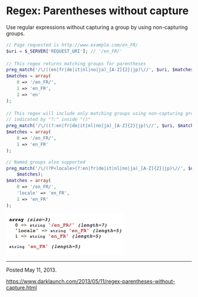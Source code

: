 # Regex: Parentheses without capture

Use regular expressions without capturing a group by using non-capturing groups.

```php
// Page requested is http://www.example.com/en_FR/
$uri = $_SERVER['REQUEST_URI']; // '/en_FR/'

// This regex returns matching groups for parentheses
preg_match('/\/((en|fr|de|it|nl|no|ja)_[A-Z]{2}|jp)\//', $uri, $matches);
$matches = array(
    0 => '/en_FR/',
    1 => 'en_FR',
    2 => 'en'
);

// This regex will include only matching groups using non-capturing groups
// indicated by "?:" inside "()"
preg_match('/\/((?:en|fr|de|it|nl|no|ja)_[A-Z]{2}|jp)\//', $uri, $matches);
$matches = array(
    0 => '/en_FR/',
    1 => 'en_FR'
);
```

```php
// Named groups also supported
preg_match('/\/(?P<locale>(?:en|fr|de|it|nl|no|ja)_[A-Z]{2}|jp)\//', $uri,
    $matches);
$matches = array(
    0 => '/en_FR/',
    'locale' => 'en_FR',
    1 => 'en_FR'
);
```

<img alt="" src="/img/uploads/2013-05/regex-named-capture.png" />

---

Posted May 11, 2013.

https://www.darklaunch.com/2013/05/11/regex-parentheses-without-capture.html